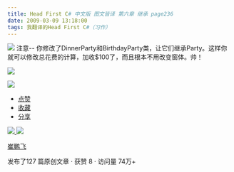 ```yaml
---
title: Head First C# 中文版 图文皆译 第六章 继承 page236
date: 2009-03-09 13:18:00
tags: 我翻译的Head First C#（习作）
---
```

![](https://p-blog.csdn.net/images/p_blog_csdn_net/cuipengfei1/EntryImages/20090309/2009-03-09_13-02-21.jpg) 注意--
你修改了DinnerParty和BirthdayParty类，让它们继承Party。这样你就可以修改总花费的计算，加收$100了，而且根本不用改变窗体。帅！

![](https://p-blog.csdn.net/images/p_blog_csdn_net/cuipengfei1/EntryImages/20090309/2009-03-09_13-06-19.jpg)

![](https://p-blog.csdn.net/images/p_blog_csdn_net/cuipengfei1/EntryImages/20090309/2009-03-09_13-06-35.jpg)

  * [ 点赞  ](javascript:;)
  * [ 收藏  ](javascript:;)
  * [ 分享 ](javascript:;)

[ ![](https://profile.csdnimg.cn/5/2/5/3_cuipengfei1)
![](https://g.csdnimg.cn/static/user-reg-year/1x/11.png)
](https://blog.csdn.net/cuipengfei1)

[ 崔鹏飞 ](https://blog.csdn.net/cuipengfei1)

发布了127 篇原创文章  ·  获赞 8  ·  访问量 74万+

